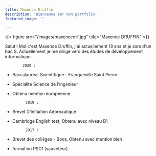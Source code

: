 ```yaml
---
title: Maxence Druffin
description: 'Bienvenue sur mon portfolio'
featured_image: ''

---
```

{{< figure src="/images/maxencedrf.jpg" title="Maxence DRUFFIN" >}}

Salut ! Moi c'est Maxence Druffin, j'ai actuellement 18 ans et je sors d'un bac S. Actuellement je me dirige vers des études de développement informatique.

            2020 : 
- Baccalauréat Scientifique - Franqueville Saint Pierre
- Spécialité Science de l’ingénieur
- Obtenu mention européenne

            2019 : 
- Brevet D’initiation Aéornautique 
- Cambridge English test, Obtenu avec niveau B1

            2017 : 
- Brevet des collèges - Boos, Obtenu avec mention bien
- formation PSC1 (sauveteur).